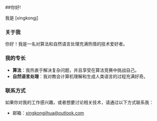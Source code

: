 ##你好!

我是 [xingkongj]

### 关于我

你好！我是一名对算法和自然语言处理充满热情的技术爱好者。

### 我的专长

- **算法**：我热衷于解决复杂问题，并且享受在算法竞赛中挑战自己。
- **自然语言处理**：我对教会计算机理解和生成人类语言的过程充满好奇。

### 联系方式

如果你对我的工作感兴趣，或者想要讨论相关技术，请通过以下方式联系我：
- 邮箱：xingkongjihua@outlook.com
